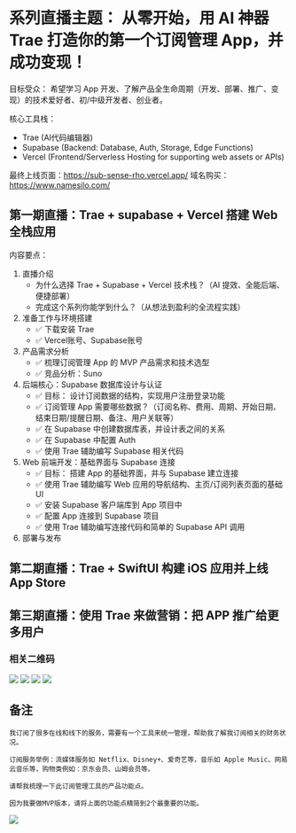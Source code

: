 # 系列直播主题： 从零开始，用 AI 神器 Trae 打造你的第一个订阅管理 App，并成功变现！

目标受众： 希望学习 App 开发、了解产品全生命周期（开发、部署、推广、变现）的技术爱好者、初/中级开发者、创业者。

核心工具栈：

* Trae (AI代码编辑器)
* Supabase (Backend: Database, Auth, Storage, Edge Functions)
* Vercel (Frontend/Serverless Hosting for supporting web assets or APIs)

最终上线页面：https://sub-sense-rho.vercel.app/
域名购买：https://www.namesilo.com/


## 第一期直播：Trae + supabase + Vercel 搭建 Web 全栈应用

内容要点：
1. 直播介绍
    * 为什么选择 Trae + Supabase + Vercel 技术栈？（AI 提效、全能后端、便捷部署）
    * 完成这个系列你能学到什么？（从想法到盈利的全流程实践）
2. 准备工作与环境搭建
    * ✅ 下载安装 Trae
    * ✅ Vercel账号、Supabase账号
3. 产品需求分析
    * ✅ 梳理订阅管理 App 的 MVP 产品需求和技术选型
    * ✅ 竞品分析：Suno
3. 后端核心：Supabase 数据库设计与认证
    * ✅ 目标： 设计订阅数据的结构，实现用户注册登录功能
    * ✅ 订阅管理 App 需要哪些数据？（订阅名称、费用、周期、开始日期、结束日期/提醒日期、备注、用户关联等）
    * ✅ 在 Supabase 中创建数据库表，并设计表之间的关系
    * ✅ 在 Supabase 中配置 Auth
    * ✅ 使用 Trae 辅助编写 Supabase 相关代码
4. Web 前端开发：基础界面与 Supabase 连接
    * ✅ 目标： 搭建 App 的基础界面，并与 Supabase 建立连接
    * ✅ 使用 Trae 辅助编写 Web 应用的导航结构、主页/订阅列表页面的基础 UI
    * ✅ 安装 Supabase 客户端库到 App 项目中
    * ✅ 配置 App 连接到 Supabase 项目
    * ✅ 使用 Trae 辅助编写连接代码和简单的 Supabase API 调用
5. 部署与发布

## 第二期直播：Trae + SwiftUI 构建 iOS 应用并上线 App Store

## 第三期直播：使用 Trae 来做营销：把 APP 推广给更多用户


### 相关二维码

![](https://i.miji.bid/2025/05/20/e11561b2d655ccd9ef306218feaef346.jpeg)
![](https://i.miji.bid/2025/05/20/375eff90dc4e65a76f67e2d37f1bfcd1.jpeg)
![](https://i.miji.bid/2025/05/20/97a7a26c6cc73e1df797287d66b015af.jpeg)
![](https://i.miji.bid/2025/05/20/10eb8f9f561ef397e65957b1d15c1109.jpeg)

## 备注

```
我订阅了很多在线和线下的服务，需要有一个工具来统一管理，帮助我了解我订阅相关的财务状况。

订阅服务举例：流媒体服务如 Netflix、Disney+、爱奇艺等，音乐如 Apple Music、网易云音乐等，购物类例如：京东会员、山姆会员等。

请帮我梳理一下此订阅管理工具的产品功能点。
```

```
因为我要做MVP版本，请将上面的功能点精简到2个最重要的功能。
```

![](https://i.miji.bid/2025/05/20/fb8227e84305e238241614f403ec4aa9.jpeg)

